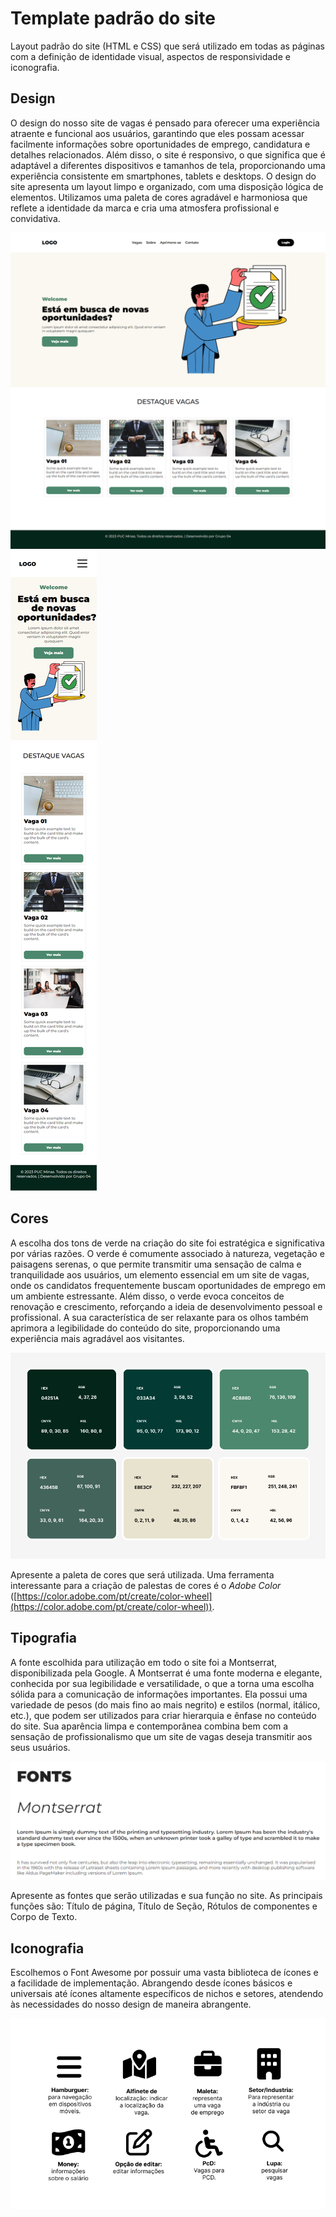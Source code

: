 # Template padrão do site

Layout padrão do site (HTML e CSS) que será utilizado em todas as páginas com a definição de identidade visual, aspectos de responsividade e iconografia.

## Design

O design do nosso site de vagas é pensado para oferecer uma experiência atraente e funcional aos usuários, garantindo que eles possam acessar facilmente informações sobre oportunidades de emprego, candidatura e detalhes relacionados. Além disso, o site é responsivo, o que significa que é adaptável a diferentes dispositivos e tamanhos de tela, proporcionando uma experiência consistente em smartphones, tablets e desktops. O design do site apresenta um layout limpo e organizado, com uma disposição lógica de elementos. Utilizamos uma paleta de cores agradável e harmoniosa que reflete a identidade da marca e cria uma atmosfera profissional e convidativa.

![img](../docs/img/design/img01.png)
![img](../docs/img/design/img2.png)


## Cores

A escolha dos tons de verde na criação do site foi estratégica e significativa por várias razões. O verde é comumente associado à natureza, vegetação e paisagens serenas, o que permite transmitir uma sensação de calma e tranquilidade aos usuários, um elemento essencial em um site de vagas, onde os candidatos frequentemente buscam oportunidades de emprego em um ambiente estressante. Além disso, o verde evoca conceitos de renovação e crescimento, reforçando a ideia de desenvolvimento pessoal e profissional. A sua característica de ser relaxante para os olhos também aprimora a legibilidade do conteúdo do site, proporcionando uma experiência mais agradável aos visitantes.

![Cores](../docs/img/design/cores-projeto-carreiras.png)

Apresente a paleta de cores que será utilizada. Uma ferramenta interessante para a criação de palestas de cores é o *Adobe Color* ([https://color.adobe.com/pt/create/color-wheel](https://color.adobe.com/pt/create/color-wheel)).


## Tipografia

A fonte escolhida para utilização em todo o site foi a Montserrat, disponibilizada pela Google. A Montserrat é uma fonte moderna e elegante, conhecida por sua legibilidade e versatilidade, o que a torna uma escolha sólida para a comunicação de informações importantes. Ela possui uma variedade de pesos (do mais fino ao mais negrito) e estilos (normal, itálico, etc.), que podem ser utilizados para criar hierarquia e ênfase no conteúdo do site. Sua aparência limpa e contemporânea combina bem com a sensação de profissionalismo que um site de vagas deseja transmitir aos seus usuários.

![Fonts](../docs/img/design/fontMontserrat.png)

Apresente as fontes que serão utilizadas e sua função no site. As principais funções são: Título de página, Título de Seção, Rótulos de componentes e Corpo de Texto.


## Iconografia

Escolhemos o Font Awesome  por possuir uma vasta biblioteca de ícones e a facilidade de implementação. Abrangendo desde ícones básicos e universais até ícones altamente específicos de nichos e setores, atendendo às necessidades do nosso design de maneira abrangente.

![Icones](../docs/img/design/iconografia.png)

